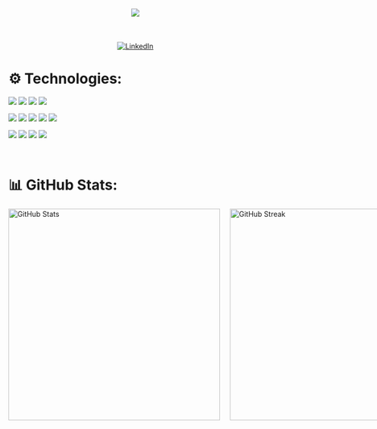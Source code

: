 <h1 align="center">
  <a href="https://git.io/typing-svg">
        <img src="https://readme-typing-svg.herokuapp.com?color=FFA500&size=30&duration=3500&center=true&lines=Hello;My+name+is+Ivaylo.;Web+Developer.;Welcome+to+my+profile">
</h1>
  
  <br/>
 
<p align="center">
    <a href="https://www.linkedin.com/in/ivaylo-abadzhiev-8aa33722a/" target="_blank"><img alt="LinkedIn" src="https://img.shields.io/badge/-LinkedIn-0077B5?style=for-the-badge&logo=Linkedin&logoColor=white"></a>
</p>

# ⚙️ Technologies:
<p align="left">
    <img src="https://img.shields.io/badge/.NET-5C2D91?style=for-the-badge&logo=.net&logoColor=white">
    <img src="https://img.shields.io/badge/c%23-%23239120.svg?style=for-the-badge&logo=csharp&logoColor=white">
    <img src="https://img.shields.io/badge/python-3670A0?style=for-the-badge&logo=python&logoColor=ffdd54">
    <img src="https://img.shields.io/badge/c++-%2300599C.svg?style=for-the-badge&logo=c%2B%2B&logoColor=white">
</p>

<p align="left">
    <img src="https://img.shields.io/badge/typescript-%23007ACC.svg?style=for-the-badge&logo=typescript&logoColor=white">
    <img src="https://img.shields.io/badge/react-%2320232a.svg?style=for-the-badge&logo=react&logoColor=%2361DAFB">
    <img src="https://img.shields.io/badge/html5-%23E34F26.svg?style=for-the-badge&logo=html5&logoColor=white">
    <img src="https://img.shields.io/badge/css3-%231572B6.svg?style=for-the-badge&logo=css3&logoColor=white">
    <img src="https://img.shields.io/badge/bootstrap-%238511FA.svg?style=for-the-badge&logo=bootstrap&logoColor=white">
</p>

<p align="left">
    <img src="https://img.shields.io/badge/Microsoft%20SQL%20Server-CC2927?style=for-the-badge&logo=microsoft%20sql%20server&logoColor=white">
    <img src="https://img.shields.io/badge/postgres-%23316192.svg?style=for-the-badge&logo=postgresql&logoColor=white">
    <img src="https://img.shields.io/badge/azure-%230072C6.svg?style=for-the-badge&logo=microsoftazure&logoColor=white">
    <img src="https://img.shields.io/badge/docker-%230db7ed.svg?style=for-the-badge&logo=docker&logoColor=white">
</p>

<br>
  
# 📊 GitHub Stats:
<div style="display: flex; justify-content: space-between; width: 100%;">
    <div style="flex: 1; margin-right: 10px;">
        <img src="https://github-readme-stats.vercel.app/api?username=IMAbadzhiev19&theme=blueberry&hide_border=true&include_all_commits=false&count_private=true" alt="GitHub Stats" style="width: 420px;">
    </div>
    <div style="flex: 1; margin-left: 10px;">
        <img src="https://github-readme-streak-stats.herokuapp.com/?user=IMAbadzhiev19&theme=blueberry&hide_border=true" alt="GitHub Streak" style="width: 420px;">
    </div>
</div>

